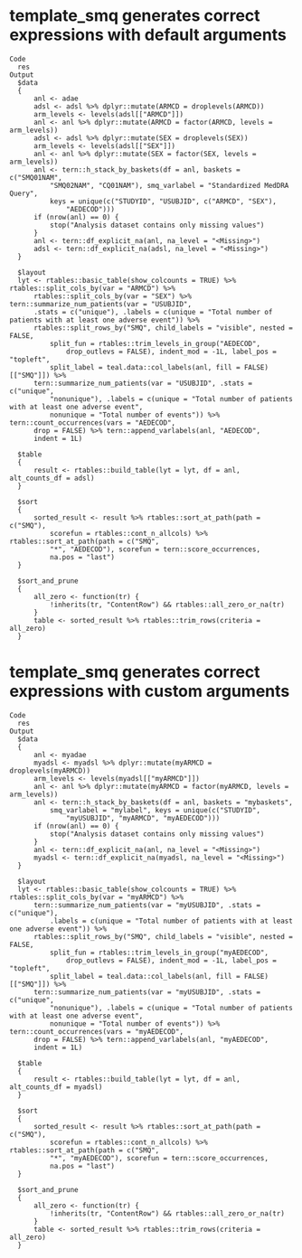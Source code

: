 # template_smq generates correct expressions with default arguments

    Code
      res
    Output
      $data
      {
          anl <- adae
          adsl <- adsl %>% dplyr::mutate(ARMCD = droplevels(ARMCD))
          arm_levels <- levels(adsl[["ARMCD"]])
          anl <- anl %>% dplyr::mutate(ARMCD = factor(ARMCD, levels = arm_levels))
          adsl <- adsl %>% dplyr::mutate(SEX = droplevels(SEX))
          arm_levels <- levels(adsl[["SEX"]])
          anl <- anl %>% dplyr::mutate(SEX = factor(SEX, levels = arm_levels))
          anl <- tern::h_stack_by_baskets(df = anl, baskets = c("SMQ01NAM", 
              "SMQ02NAM", "CQ01NAM"), smq_varlabel = "Standardized MedDRA Query", 
              keys = unique(c("STUDYID", "USUBJID", c("ARMCD", "SEX"), 
                  "AEDECOD")))
          if (nrow(anl) == 0) {
              stop("Analysis dataset contains only missing values")
          }
          anl <- tern::df_explicit_na(anl, na_level = "<Missing>")
          adsl <- tern::df_explicit_na(adsl, na_level = "<Missing>")
      }
      
      $layout
      lyt <- rtables::basic_table(show_colcounts = TRUE) %>% rtables::split_cols_by(var = "ARMCD") %>% 
          rtables::split_cols_by(var = "SEX") %>% tern::summarize_num_patients(var = "USUBJID", 
          .stats = c("unique"), .labels = c(unique = "Total number of patients with at least one adverse event")) %>% 
          rtables::split_rows_by("SMQ", child_labels = "visible", nested = FALSE, 
              split_fun = rtables::trim_levels_in_group("AEDECOD", 
                  drop_outlevs = FALSE), indent_mod = -1L, label_pos = "topleft", 
              split_label = teal.data::col_labels(anl, fill = FALSE)[["SMQ"]]) %>% 
          tern::summarize_num_patients(var = "USUBJID", .stats = c("unique", 
              "nonunique"), .labels = c(unique = "Total number of patients with at least one adverse event", 
              nonunique = "Total number of events")) %>% tern::count_occurrences(vars = "AEDECOD", 
          drop = FALSE) %>% tern::append_varlabels(anl, "AEDECOD", 
          indent = 1L)
      
      $table
      {
          result <- rtables::build_table(lyt = lyt, df = anl, alt_counts_df = adsl)
      }
      
      $sort
      {
          sorted_result <- result %>% rtables::sort_at_path(path = c("SMQ"), 
              scorefun = rtables::cont_n_allcols) %>% rtables::sort_at_path(path = c("SMQ", 
              "*", "AEDECOD"), scorefun = tern::score_occurrences, 
              na.pos = "last")
      }
      
      $sort_and_prune
      {
          all_zero <- function(tr) {
              !inherits(tr, "ContentRow") && rtables::all_zero_or_na(tr)
          }
          table <- sorted_result %>% rtables::trim_rows(criteria = all_zero)
      }
      

# template_smq generates correct expressions with custom arguments

    Code
      res
    Output
      $data
      {
          anl <- myadae
          myadsl <- myadsl %>% dplyr::mutate(myARMCD = droplevels(myARMCD))
          arm_levels <- levels(myadsl[["myARMCD"]])
          anl <- anl %>% dplyr::mutate(myARMCD = factor(myARMCD, levels = arm_levels))
          anl <- tern::h_stack_by_baskets(df = anl, baskets = "mybaskets", 
              smq_varlabel = "mylabel", keys = unique(c("STUDYID", 
                  "myUSUBJID", "myARMCD", "myAEDECOD")))
          if (nrow(anl) == 0) {
              stop("Analysis dataset contains only missing values")
          }
          anl <- tern::df_explicit_na(anl, na_level = "<Missing>")
          myadsl <- tern::df_explicit_na(myadsl, na_level = "<Missing>")
      }
      
      $layout
      lyt <- rtables::basic_table(show_colcounts = TRUE) %>% rtables::split_cols_by(var = "myARMCD") %>% 
          tern::summarize_num_patients(var = "myUSUBJID", .stats = c("unique"), 
              .labels = c(unique = "Total number of patients with at least one adverse event")) %>% 
          rtables::split_rows_by("SMQ", child_labels = "visible", nested = FALSE, 
              split_fun = rtables::trim_levels_in_group("myAEDECOD", 
                  drop_outlevs = FALSE), indent_mod = -1L, label_pos = "topleft", 
              split_label = teal.data::col_labels(anl, fill = FALSE)[["SMQ"]]) %>% 
          tern::summarize_num_patients(var = "myUSUBJID", .stats = c("unique", 
              "nonunique"), .labels = c(unique = "Total number of patients with at least one adverse event", 
              nonunique = "Total number of events")) %>% tern::count_occurrences(vars = "myAEDECOD", 
          drop = FALSE) %>% tern::append_varlabels(anl, "myAEDECOD", 
          indent = 1L)
      
      $table
      {
          result <- rtables::build_table(lyt = lyt, df = anl, alt_counts_df = myadsl)
      }
      
      $sort
      {
          sorted_result <- result %>% rtables::sort_at_path(path = c("SMQ"), 
              scorefun = rtables::cont_n_allcols) %>% rtables::sort_at_path(path = c("SMQ", 
              "*", "myAEDECOD"), scorefun = tern::score_occurrences, 
              na.pos = "last")
      }
      
      $sort_and_prune
      {
          all_zero <- function(tr) {
              !inherits(tr, "ContentRow") && rtables::all_zero_or_na(tr)
          }
          table <- sorted_result %>% rtables::trim_rows(criteria = all_zero)
      }
      

